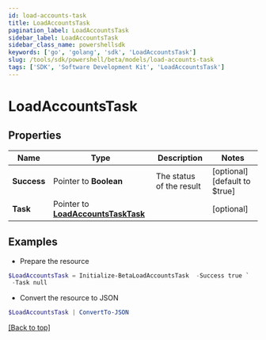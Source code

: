 ```yaml
---
id: load-accounts-task
title: LoadAccountsTask
pagination_label: LoadAccountsTask
sidebar_label: LoadAccountsTask
sidebar_class_name: powershellsdk
keywords: ['go', 'golang', 'sdk', 'LoadAccountsTask'] 
slug: /tools/sdk/powershell/beta/models/load-accounts-task
tags: ['SDK', 'Software Development Kit', 'LoadAccountsTask']
---
```



# LoadAccountsTask

## Properties

Name | Type | Description | Notes
------------ | ------------- | ------------- | -------------
**Success** |  Pointer to **Boolean** | The status of the result | [optional] [default to $true]
**Task** |  Pointer to [**LoadAccountsTaskTask**](load-accounts-task-task) |  | [optional] 

## Examples

- Prepare the resource
```powershell
$LoadAccountsTask = Initialize-BetaLoadAccountsTask  -Success true `
 -Task null
```

- Convert the resource to JSON
```powershell
$LoadAccountsTask | ConvertTo-JSON
```


[[Back to top]](#) 

